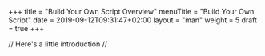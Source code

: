 +++
title = "Build Your Own Script Overview"
menuTitle = "Build Your Own Script"
date = 2019-09-12T09:31:47+02:00
layout = "man"
weight = 5
draft = true
+++

// Here's a little introduction //

## 
